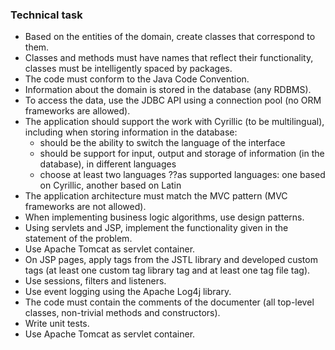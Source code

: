 <h3>Technical task</h3>
<ul>
  <li>Based on the entities of the domain, create classes that correspond to them.</li>
  <li>Classes and methods must have names that reflect their functionality, classes must be intelligently spaced by packages.</li>
  <li>The code must conform to the Java Code Convention.</li>
  <li>Information about the domain is stored in the database (any RDBMS).</li>
  <li>To access the data, use the JDBC API using a connection pool (no ORM frameworks are allowed).</li>
  <li>The application should support the work with Cyrillic (to be multilingual), including when storing information in the database: <ul>
    <li>should be the ability to switch the language of the interface</li>
    <li>should be support for input, output and storage of information (in the database), in different languages</li>
    <li>choose at least two languages ??as supported languages: one based on Cyrillic, another based on Latin</li>
  </ul></li>
  <li>The application architecture must match the MVC pattern (MVC frameworks are not allowed).</li>
  <li>When implementing business logic algorithms, use design patterns.</li>
  <li>Using servlets and JSP, implement the functionality given in the statement of the problem.</li>
  <li>Use Apache Tomcat as servlet container.</li>
   <li>On JSP pages, apply tags from the JSTL library and developed custom tags (at least one custom tag library tag and at least one tag file tag).</li>
  <li>Use sessions, filters and listeners.</li>
  <li>Use event logging using the Apache Log4j library.</li>
    <li>The code must contain the comments of the documenter (all top-level classes, non-trivial methods and constructors).</li>
  <li>Write unit tests.</li>
  <li>Use Apache Tomcat as servlet container.</li>

</ul>
